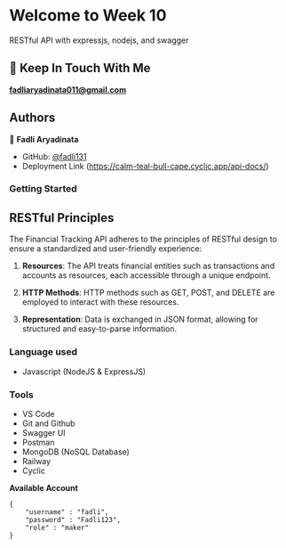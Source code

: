 # Welcome to Week 10
RESTful API with expressjs, nodejs, and swagger

## 👋 Keep In Touch With Me 
**fadliaryadinata011@gmail.com**

## Authors

👤 **Fadli Aryadinata**

- GitHub: [@fadli131](https://github.com/fadli131)
- Deployment Link (https://calm-teal-bull-cape.cyclic.app/api-docs/)

### Getting Started

## RESTful Principles

The Financial Tracking API adheres to the principles of RESTful design to ensure a standardized and user-friendly experience:

1. **Resources**: The API treats financial entities such as transactions and accounts as resources, each accessible through a unique endpoint.

2. **HTTP Methods**: HTTP methods such as GET, POST, and DELETE are employed to interact with these resources.

3. **Representation**: Data is exchanged in JSON format, allowing for structured and easy-to-parse information.

### Language used 
- Javascript (NodeJS & ExpressJS)

### Tools
- VS Code
- Git and Github    
- Swagger UI
- Postman
- MongoDB (NoSQL Database)
- Railway
- Cyclic

**Available Account**
```
{
    "username" : "fadli",
    "password" : "Fadli123",
    "role" : "maker"
}
```

